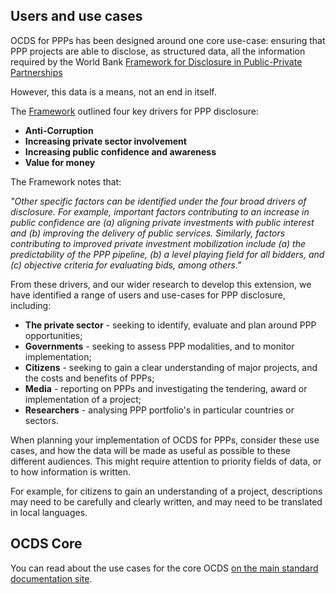 ## Users and use cases

OCDS for PPPs has been designed around one core use-case: ensuring that PPP projects are able to disclose, as structured data, all the information required by the World Bank [Framework for Disclosure in Public-Private Partnerships](http://www.worldbank.org/en/topic/publicprivatepartnerships/brief/a-framework-for-disclosure-in-public-private-partnership-projects) 

However, this data is a means, not an end in itself. 

The [Framework](http://www.worldbank.org/en/topic/publicprivatepartnerships/brief/a-framework-for-disclosure-in-public-private-partnership-projects) outlined four key drivers for PPP disclosure:

* **Anti-Corruption**
* **Increasing private sector involvement**
* **Increasing public confidence and awareness**
* **Value for money**

The Framework notes that:

*"Other specific factors can be identified under the four broad drivers of disclosure. For example, important factors contributing to an increase in public confidence are (a) aligning private investments with public interest and (b) improving the delivery of public services. Similarly, factors contributing to improved private investment mobilization include (a) the predictability of the PPP pipeline, (b) a level playing field for all bidders, and (c) objective criteria for evaluating bids, among others."*

From these drivers, and our wider research to develop this extension, we have identified a range of users and use-cases for PPP disclosure, including:

* **The private sector** - seeking to identify, evaluate and plan around PPP opportunities;
* **Governments** - seeking to assess PPP modalities, and to monitor implementation;
* **Citizens** - seeking to gain a clear understanding of major projects, and the costs and benefits of PPPs;
* **Media** - reporting on PPPs and investigating the tendering, award or implementation of a project;
* **Researchers** - analysing PPP portfolio's in particular countries or sectors.

When planning your implementation of OCDS for PPPs, consider these use cases, and how the data will be made as useful as possible to these different audiences. This might require attention to priority fields of data, or to how information is written. 

For example, for citizens to gain an understanding of a project, descriptions may need to be carefully and clearly written, and may need to be translated in local languages. 

## OCDS Core 

You can read about the use cases for the core OCDS [on the main standard documentation site](http://standard.open-contracting.org/latest/en/getting_started/use_cases/). 
 